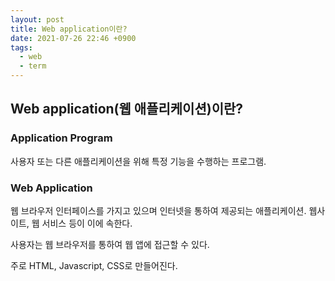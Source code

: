 ```yaml
---
layout: post
title: Web application이란?
date: 2021-07-26 22:46 +0900
tags:
  - web
  - term
---
```


## Web application(웹 애플리케이션)이란?

### Application Program

사용자 또는 다른 애플리케이션을 위해 특정 기능을 수행하는 프로그램.

### Web Application

웹 브라우저 인터페이스를 가지고 있으며 인터넷을 통하여 제공되는 애플리케이션. 웹사이트, 웹 서비스 등이 이에 속한다.

사용자는 웹 브라우저를 통하여 웹 앱에 접근할 수 있다.

주로 HTML, Javascript, CSS로 만들어진다.

